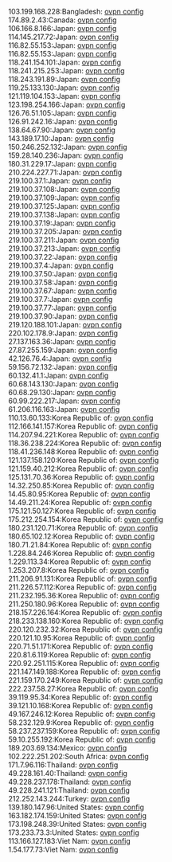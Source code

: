 103.199.168.228:Bangladesh: [ovpn config](vpn/103_199_168_228.ovpn)  
174.89.2.43:Canada: [ovpn config](vpn/174_89_2_43.ovpn)  
106.166.8.166:Japan: [ovpn config](vpn/106_166_8_166.ovpn)  
114.145.217.72:Japan: [ovpn config](vpn/114_145_217_72.ovpn)  
116.82.55.153:Japan: [ovpn config](vpn/116_82_55_153.ovpn)  
116.82.55.153:Japan: [ovpn config](vpn/116_82_55_153.ovpn)  
118.241.154.101:Japan: [ovpn config](vpn/118_241_154_101.ovpn)  
118.241.215.253:Japan: [ovpn config](vpn/118_241_215_253.ovpn)  
118.243.191.89:Japan: [ovpn config](vpn/118_243_191_89.ovpn)  
119.25.133.130:Japan: [ovpn config](vpn/119_25_133_130.ovpn)  
121.119.104.153:Japan: [ovpn config](vpn/121_119_104_153.ovpn)  
123.198.254.166:Japan: [ovpn config](vpn/123_198_254_166.ovpn)  
126.76.51.105:Japan: [ovpn config](vpn/126_76_51_105.ovpn)  
126.91.242.16:Japan: [ovpn config](vpn/126_91_242_16.ovpn)  
138.64.67.90:Japan: [ovpn config](vpn/138_64_67_90.ovpn)  
143.189.17.10:Japan: [ovpn config](vpn/143_189_17_10.ovpn)  
150.246.252.132:Japan: [ovpn config](vpn/150_246_252_132.ovpn)  
159.28.140.236:Japan: [ovpn config](vpn/159_28_140_236.ovpn)  
180.31.229.17:Japan: [ovpn config](vpn/180_31_229_17.ovpn)  
210.224.227.71:Japan: [ovpn config](vpn/210_224_227_71.ovpn)  
219.100.37.1:Japan: [ovpn config](vpn/219_100_37_1.ovpn)  
219.100.37.108:Japan: [ovpn config](vpn/219_100_37_108.ovpn)  
219.100.37.109:Japan: [ovpn config](vpn/219_100_37_109.ovpn)  
219.100.37.125:Japan: [ovpn config](vpn/219_100_37_125.ovpn)  
219.100.37.138:Japan: [ovpn config](vpn/219_100_37_138.ovpn)  
219.100.37.19:Japan: [ovpn config](vpn/219_100_37_19.ovpn)  
219.100.37.205:Japan: [ovpn config](vpn/219_100_37_205.ovpn)  
219.100.37.211:Japan: [ovpn config](vpn/219_100_37_211.ovpn)  
219.100.37.213:Japan: [ovpn config](vpn/219_100_37_213.ovpn)  
219.100.37.22:Japan: [ovpn config](vpn/219_100_37_22.ovpn)  
219.100.37.4:Japan: [ovpn config](vpn/219_100_37_4.ovpn)  
219.100.37.50:Japan: [ovpn config](vpn/219_100_37_50.ovpn)  
219.100.37.58:Japan: [ovpn config](vpn/219_100_37_58.ovpn)  
219.100.37.67:Japan: [ovpn config](vpn/219_100_37_67.ovpn)  
219.100.37.7:Japan: [ovpn config](vpn/219_100_37_7.ovpn)  
219.100.37.77:Japan: [ovpn config](vpn/219_100_37_77.ovpn)  
219.100.37.90:Japan: [ovpn config](vpn/219_100_37_90.ovpn)  
219.120.188.101:Japan: [ovpn config](vpn/219_120_188_101.ovpn)  
220.102.178.9:Japan: [ovpn config](vpn/220_102_178_9.ovpn)  
27.137.163.36:Japan: [ovpn config](vpn/27_137_163_36.ovpn)  
27.87.255.159:Japan: [ovpn config](vpn/27_87_255_159.ovpn)  
42.126.76.4:Japan: [ovpn config](vpn/42_126_76_4.ovpn)  
59.156.72.132:Japan: [ovpn config](vpn/59_156_72_132.ovpn)  
60.132.41.1:Japan: [ovpn config](vpn/60_132_41_1.ovpn)  
60.68.143.130:Japan: [ovpn config](vpn/60_68_143_130.ovpn)  
60.68.29.130:Japan: [ovpn config](vpn/60_68_29_130.ovpn)  
60.99.222.217:Japan: [ovpn config](vpn/60_99_222_217.ovpn)  
61.206.116.163:Japan: [ovpn config](vpn/61_206_116_163.ovpn)  
110.13.60.133:Korea Republic of: [ovpn config](vpn/110_13_60_133.ovpn)  
112.166.141.157:Korea Republic of: [ovpn config](vpn/112_166_141_157.ovpn)  
114.207.94.221:Korea Republic of: [ovpn config](vpn/114_207_94_221.ovpn)  
118.36.238.224:Korea Republic of: [ovpn config](vpn/118_36_238_224.ovpn)  
118.41.236.148:Korea Republic of: [ovpn config](vpn/118_41_236_148.ovpn)  
121.137.158.120:Korea Republic of: [ovpn config](vpn/121_137_158_120.ovpn)  
121.159.40.212:Korea Republic of: [ovpn config](vpn/121_159_40_212.ovpn)  
125.131.70.36:Korea Republic of: [ovpn config](vpn/125_131_70_36.ovpn)  
14.32.250.85:Korea Republic of: [ovpn config](vpn/14_32_250_85.ovpn)  
14.45.80.95:Korea Republic of: [ovpn config](vpn/14_45_80_95.ovpn)  
14.49.211.24:Korea Republic of: [ovpn config](vpn/14_49_211_24.ovpn)  
175.121.50.127:Korea Republic of: [ovpn config](vpn/175_121_50_127.ovpn)  
175.212.254.154:Korea Republic of: [ovpn config](vpn/175_212_254_154.ovpn)  
180.231.120.71:Korea Republic of: [ovpn config](vpn/180_231_120_71.ovpn)  
180.65.102.12:Korea Republic of: [ovpn config](vpn/180_65_102_12.ovpn)  
180.71.21.84:Korea Republic of: [ovpn config](vpn/180_71_21_84.ovpn)  
1.228.84.246:Korea Republic of: [ovpn config](vpn/1_228_84_246.ovpn)  
1.229.113.34:Korea Republic of: [ovpn config](vpn/1_229_113_34.ovpn)  
1.253.207.8:Korea Republic of: [ovpn config](vpn/1_253_207_8.ovpn)  
211.206.91.131:Korea Republic of: [ovpn config](vpn/211_206_91_131.ovpn)  
211.226.57.112:Korea Republic of: [ovpn config](vpn/211_226_57_112.ovpn)  
211.232.195.36:Korea Republic of: [ovpn config](vpn/211_232_195_36.ovpn)  
211.250.180.96:Korea Republic of: [ovpn config](vpn/211_250_180_96.ovpn)  
218.157.226.164:Korea Republic of: [ovpn config](vpn/218_157_226_164.ovpn)  
218.233.138.160:Korea Republic of: [ovpn config](vpn/218_233_138_160.ovpn)  
220.120.232.32:Korea Republic of: [ovpn config](vpn/220_120_232_32.ovpn)  
220.121.10.95:Korea Republic of: [ovpn config](vpn/220_121_10_95.ovpn)  
220.71.51.171:Korea Republic of: [ovpn config](vpn/220_71_51_171.ovpn)  
220.81.6.119:Korea Republic of: [ovpn config](vpn/220_81_6_119.ovpn)  
220.92.251.115:Korea Republic of: [ovpn config](vpn/220_92_251_115.ovpn)  
221.147.149.188:Korea Republic of: [ovpn config](vpn/221_147_149_188.ovpn)  
221.159.170.249:Korea Republic of: [ovpn config](vpn/221_159_170_249.ovpn)  
222.237.58.27:Korea Republic of: [ovpn config](vpn/222_237_58_27.ovpn)  
39.119.95.34:Korea Republic of: [ovpn config](vpn/39_119_95_34.ovpn)  
39.121.10.168:Korea Republic of: [ovpn config](vpn/39_121_10_168.ovpn)  
49.167.246.12:Korea Republic of: [ovpn config](vpn/49_167_246_12.ovpn)  
58.232.129.9:Korea Republic of: [ovpn config](vpn/58_232_129_9.ovpn)  
58.237.237.159:Korea Republic of: [ovpn config](vpn/58_237_237_159.ovpn)  
59.10.255.192:Korea Republic of: [ovpn config](vpn/59_10_255_192.ovpn)  
189.203.69.134:Mexico: [ovpn config](vpn/189_203_69_134.ovpn)  
102.222.251.202:South Africa: [ovpn config](vpn/102_222_251_202.ovpn)  
171.7.96.116:Thailand: [ovpn config](vpn/171_7_96_116.ovpn)  
49.228.161.40:Thailand: [ovpn config](vpn/49_228_161_40.ovpn)  
49.228.237.178:Thailand: [ovpn config](vpn/49_228_237_178.ovpn)  
49.228.241.121:Thailand: [ovpn config](vpn/49_228_241_121.ovpn)  
212.252.143.244:Turkey: [ovpn config](vpn/212_252_143_244.ovpn)  
139.180.147.96:United States: [ovpn config](vpn/139_180_147_96.ovpn)  
163.182.174.159:United States: [ovpn config](vpn/163_182_174_159.ovpn)  
173.198.248.39:United States: [ovpn config](vpn/173_198_248_39.ovpn)  
173.233.73.3:United States: [ovpn config](vpn/173_233_73_3.ovpn)  
113.166.127.183:Viet Nam: [ovpn config](vpn/113_166_127_183.ovpn)  
1.54.177.73:Viet Nam: [ovpn config](vpn/1_54_177_73.ovpn)  

